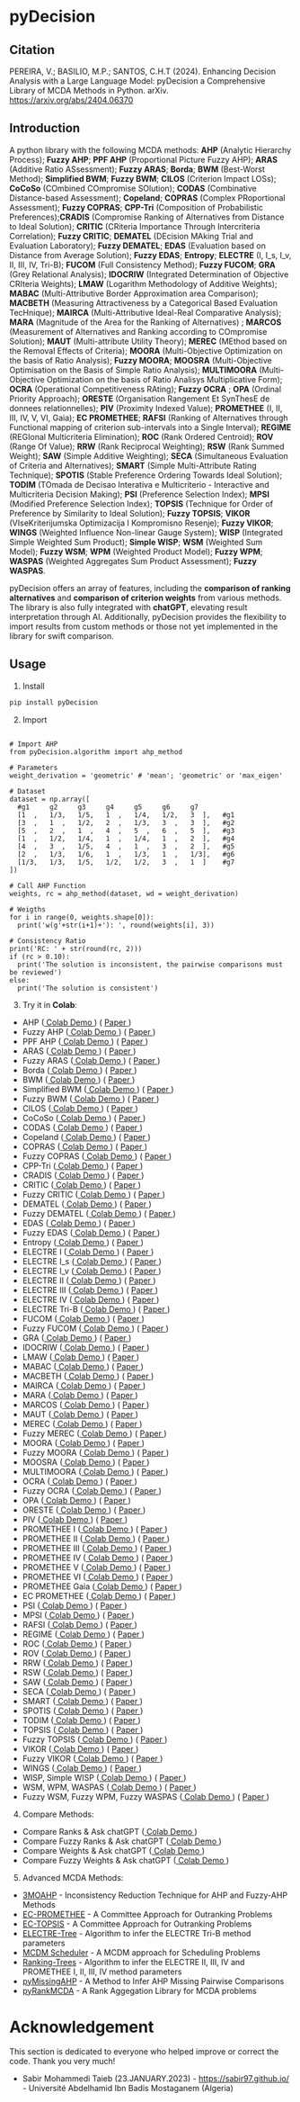 # pyDecision

## Citation

PEREIRA, V.; BASILIO, M.P.; SANTOS, C.H.T (2024). Enhancing Decision Analysis with a Large Language Model: pyDecision a Comprehensive Library of MCDA Methods in Python. arXiv. https://arxiv.org/abs/2404.06370

## Introduction

A python library with the following MCDA methods: **AHP** (Analytic Hierarchy Process); **Fuzzy AHP**; **PPF AHP** (Proportional Picture Fuzzy AHP); **ARAS** (Additive Ratio ASsessment); **Fuzzy ARAS**; **Borda**; **BWM** (Best-Worst Method); **Simplified BWM**; **Fuzzy BWM**; **CILOS** (Criterion Impact LOSs); **CoCoSo** (COmbined COmpromise SOlution); **CODAS** (Combinative Distance-based Assessment); **Copeland**; **COPRAS** (Complex PRoportional Assessment); **Fuzzy COPRAS**; **CPP-Tri** (Composition of Probabilistic Preferences);**CRADIS** (Compromise Ranking of Alternatives from Distance to Ideal Solution); **CRITIC** (CRiteria Importance Through Intercriteria Correlation); **Fuzzy CRITIC**; **DEMATEL** (DEcision MAking Trial and Evaluation Laboratory); **Fuzzy DEMATEL**; **EDAS** (Evaluation based on Distance from Average Solution); **Fuzzy EDAS**; **Entropy**; **ELECTRE** (I, I_s, I_v, II, III, IV, Tri-B); **FUCOM** (Full Consistency Method); **Fuzzy FUCOM**; **GRA** (Grey Relational Analysis); **IDOCRIW** (Integrated Determination of Objective CRIteria Weights); **LMAW** (Logarithm Methodology of Additive Weights); **MABAC** (Multi-Attributive Border Approximation area Comparison); **MACBETH** (Measuring Attractiveness by a Categorical Based Evaluation TecHnique); **MAIRCA** (Multi-Attributive Ideal-Real Comparative Analysis); **MARA** (Magnitude of the Area for the Ranking of Alternatives) ; **MARCOS** (Measurement of Alternatives and Ranking according to COmpromise Solution); **MAUT** (Multi-attribute Utility Theory); **MEREC** (MEthod based on the Removal Effects of Criteria); **MOORA** (Multi-Objective Optimization on the basis of Ratio Analysis); **Fuzzy MOORA**; **MOOSRA** (Multi-Objective Optimisation on the Basis of Simple Ratio Analysis);  **MULTIMOORA** (Multi-Objective Optimization on the basis of Ratio Analisys Multiplicative Form); **OCRA** (Operational Competitiveness RAting); **Fuzzy OCRA** ; **OPA** (Ordinal Priority Approach); **ORESTE** (Organisation Rangement Et SynThesE de donnees relationnelles); **PIV** (Proximity Indexed Value); **PROMETHEE** (I, II, III, IV, V, VI, Gaia); **EC PROMETHEE**; **RAFSI** (Ranking of Alternatives through Functional mapping of criterion sub-intervals into a Single Interval); **REGIME** (REGIonal Multicriteria Elimination); **ROC** (Rank Ordered Centroid); **ROV** (Range Of Value); **RRW** (Rank Reciprocal Weighting); **RSW** (Rank Summed Weight); **SAW** (Simple Additive Weighting); **SECA** (Simultaneous Evaluation of Criteria and Alternatives); **SMART** (Simple Multi-Attribute Rating Technique); **SPOTIS** (Stable Preference Ordering Towards Ideal Solution); **TODIM** (TOmada de Decisao Interativa e Multicriterio - Interactive and Multicriteria Decision Making); **PSI** (Preference Selection Index); **MPSI** (Modified Preference Selection Index); **TOPSIS** (Technique for Order of Preference by Similarity to Ideal Solution); **Fuzzy TOPSIS**; **VIKOR** (VIseKriterijumska Optimizacija I Kompromisno Resenje); **Fuzzy VIKOR**; **WINGS** (Weighted Influence Non-linear Gauge System); **WISP** (Integrated Simple Weighted Sum Product); **Simple WISP**; **WSM** (Weighted Sum Model); **Fuzzy WSM**; **WPM** (Weighted Product Model); **Fuzzy WPM**; **WASPAS** (Weighted Aggregates Sum Product Assessment); **Fuzzy WASPAS**. 

pyDecision offers an array of features, including the **comparison of ranking alternatives** and **comparison of criterion weights** from various methods. The library is also fully integrated with **chatGPT**, elevating result interpretation through AI. Additionally, pyDecision provides the flexibility to import results from custom methods or those not yet implemented in the library for swift comparison.

## Usage

1. Install
```bash
pip install pyDecision
```

2. Import

```py3

# Import AHP
from pyDecision.algorithm import ahp_method

# Parameters
weight_derivation = 'geometric' # 'mean'; 'geometric' or 'max_eigen'

# Dataset
dataset = np.array([
  #g1     g2     g3     g4     g5     g6     g7                  
  [1  ,   1/3,   1/5,   1  ,   1/4,   1/2,   3  ],   #g1
  [3  ,   1  ,   1/2,   2  ,   1/3,   3  ,   3  ],   #g2
  [5  ,   2  ,   1  ,   4  ,   5  ,   6  ,   5  ],   #g3
  [1  ,   1/2,   1/4,   1  ,   1/4,   1  ,   2  ],   #g4
  [4  ,   3  ,   1/5,   4  ,   1  ,   3  ,   2  ],   #g5
  [2  ,   1/3,   1/6,   1  ,   1/3,   1  ,   1/3],   #g6
  [1/3,   1/3,   1/5,   1/2,   1/2,   3  ,   1  ]    #g7
])

# Call AHP Function
weights, rc = ahp_method(dataset, wd = weight_derivation)

# Weigths
for i in range(0, weights.shape[0]):
  print('w(g'+str(i+1)+'): ', round(weights[i], 3))
  
# Consistency Ratio
print('RC: ' + str(round(rc, 2)))
if (rc > 0.10):
  print('The solution is inconsistent, the pairwise comparisons must be reviewed')
else:
  print('The solution is consistent')

```

3. Try it in **Colab**:

- AHP ([ Colab Demo ](https://colab.research.google.com/drive/1qwFQs5xkTZ8K-Ul_wWcCtPjLH0QooU9g?usp=sharing)) ( [ Paper ](http://dx.doi.org/10.1016/0377-2217(90)90057-I))
- Fuzzy AHP ([ Colab Demo ](https://colab.research.google.com/drive/1RtEMOLGL5wtmheMRZv8emcO5wbjYVBCo?usp=sharing)) ( [ Paper ](https://doi.org/10.1016/S0165-0114(83)80082-7))
- PPF AHP ([ Colab Demo ](https://colab.research.google.com/drive/1wI-8z2aysGKhSI3PLxN6vOZ4jsbPmKYl?usp=sharing)) ( [ Paper ](https://doi.org/10.1016/j.eswa.2023.122354))
- ARAS ([ Colab Demo ](https://colab.research.google.com/drive/1rwQgXjvC3E6pRhOs7CkcCV8Vw2bXEPLy?usp=sharing)) ( [ Paper ](https://doi.org/10.3846/tede.2010.10))
- Fuzzy ARAS ([ Colab Demo ](https://colab.research.google.com/drive/1kZDkEWsw0d0nFhDQQk8azZXRod7RnfZr?usp=sharing)) ( [ Paper ](https://doi.org/10.3846/transport.2010.52))
- Borda ([ Colab Demo ](https://colab.research.google.com/drive/1t5RVtG7_yXK-nPxM0MVd4U01qfTQYW4k?usp=sharing)) ( [ Paper ](http://gerardgreco.free.fr/IMG/pdf/MA_c_moire-Borda-1781.pdf))
- BWM ([ Colab Demo ](https://colab.research.google.com/drive/1XkacTmtSBvZmx_5K9cfz8t1Ao5j-D-bZ?usp=sharing)) ( [ Paper ](https://doi.org/10.1016/j.omega.2014.11.009))
- Simplified BWM ([ Colab Demo ](https://colab.research.google.com/drive/1v3QfSdprM8gwxL4VWmh75mPiPn2YWOZn?usp=sharing)) ( [ Paper ](https://doi.org/10.3390/su13084487))
- Fuzzy BWM ([ Colab Demo ](https://colab.research.google.com/drive/1hBTXyOLpBoC7oE-hsolPH2O0ekzp4VU0?usp=sharing)) ( [ Paper ](https://doi.org/10.1016/j.knosys.2017.01.010))
- CILOS ([ Colab Demo ](https://colab.research.google.com/drive/1RnSqO_VEPyvXAMHdneloYvA0TzPx55kw?usp=sharing)) ( [ Paper ](https://doi.org/10.1142/S0219622016500036))
- CoCoSo ([ Colab Demo ](https://colab.research.google.com/drive/1U8a3NZzQaxDkJdUT3uKIeeoqFtT_3Mnx?usp=sharing)) ( [ Paper ](https://doi.org/10.1108/MD-05-2017-0458))
- CODAS ([ Colab Demo ](https://colab.research.google.com/drive/1hm7__urqFeBHM6nVQJcBzGPF72DFuoLr?usp=sharing)) ( [ Paper ](https://ideas.repec.org/a/cys/ecocyb/v50y2016i3p25-44.html))
- Copeland ([ Colab Demo ](https://colab.research.google.com/drive/1ObP3AkQAzoCxT6et5Qkyk1trlER7mcdH?usp=sharing)) ( [ Paper ](https://doi.org/10.1007/BF01212012))
- COPRAS ([ Colab Demo ](https://colab.research.google.com/drive/1TZJtSjXqwYEwuL7-wfLcPQ8ZBtDq3lth?usp=sharing)) ( [ Paper ](https://doi.org/10.3846/20294913.2012.762953))
- Fuzzy COPRAS ([ Colab Demo ](https://colab.research.google.com/drive/1AIGgxBkmcA6YHKx06VeYcGf2EV8dPffW?usp=sharing)) ( [ Paper ](https://doi.org/10.1007/s00500-021-05762-w))
- CPP-Tri ([ Colab Demo ](https://colab.research.google.com/drive/1Sb7sdCbelfvr2Po-ZuANoIZw5DZoKarx?usp=sharing)) ( [ Paper ](https://doi.org/10.1504/IJIDS.2015.071372))
- CRADIS ([ Colab Demo ](https://colab.research.google.com/drive/1p7AQmPIOsZFxaypqMsiRIWW8mIvDtoLi?usp=sharing)) ( [ Paper ](https://doi.org/10.1007/s10668-021-01902-2))
- CRITIC ([ Colab Demo ](https://colab.research.google.com/drive/1D5SaBHa1-Eo_KYSXHkFjsHYu29M21l_F?usp=sharing)) ( [ Paper ](https://doi.org/10.1016/0305-0548(94)00059-H))
- Fuzzy CRITIC ([ Colab Demo ](https://colab.research.google.com/drive/1wofFhWDw6fn-XpLQoQjveKjyaId-AsEw?usp=sharing)) ( [ Paper ](https://doi.org/10.1016/j.engappai.2022.104942))
- DEMATEL ([ Colab Demo ](https://colab.research.google.com/drive/1T04qEft9uwTyQx--gADN6V_vUrT21Xo6?usp=sharing)) ( [ Paper ](https://doi.org/10.1155/2018/3696457))
- Fuzzy DEMATEL ([ Colab Demo ](https://colab.research.google.com/drive/15e9dMDROr3cxjbWRXg3_t4TScuQtQDpR?usp=sharing)) ( [ Paper ](https://www.sciencedirect.com/science/article/abs/pii/S0957417405003593))
- EDAS ([ Colab Demo ](https://colab.research.google.com/drive/1xsMdwH-IH-zvOW-1kv6ztQnKGt7p5JnY?usp=sharing)) ( [ Paper ](https://doi.org/10.15388/Informatica.2015.57))
- Fuzzy EDAS ([ Colab Demo ](https://colab.research.google.com/drive/1kw2LwztNAU9Asjj6BvBmvk11wvk8R3V6?usp=sharing)) ( [ Paper ](https://doi.org/10.1007/978-981-32-9072-3_63))
- Entropy ([ Colab Demo ](https://colab.research.google.com/drive/1LOCef2KFxoV2qUEQRi4DqfzrgnMgtwT9?usp=sharing)) ( [ Paper ](https://people.math.harvard.edu/~ctm/home/text/others/shannon/entropy/entropy.pdf))
- ELECTRE I     ([ Colab Demo ](https://colab.research.google.com/drive/1KFqRPBRyv-fxiu2B1y7VNkP5pCCbILF1?usp=sharing)) ( [ Paper ](https://github.com/Valdecy/Datasets/blob/master/MCDA/E01.pdf))
- ELECTRE I_s   ([ Colab Demo ](https://colab.research.google.com/drive/1ngxsQPh2QULjd1_AifFofbukq5zIOePd?usp=sharing)) ( [ Paper ](http://dx.doi.org/10.1007/978-1-4757-5057-7_3))
- ELECTRE I_v   ([ Colab Demo ](https://colab.research.google.com/drive/1moonq95gqXqmbRe2KvgqbN2IfowJ12C-?usp=sharing)) ( [ Paper ](http://dx.doi.org/10.1007/978-1-4757-5057-7_3))
- ELECTRE II    ([ Colab Demo ](https://colab.research.google.com/drive/1UeAjICH6_tjVr3O9H-fC65HHYMVZgTKc?usp=sharing)) ( [ Paper ](http://dx.doi.org/10.1007/978-1-4757-5057-7_3))
- ELECTRE III   ([ Colab Demo ](https://colab.research.google.com/drive/1smeD5ZoPgBnAAUyooAXSrkxHgqZPmUC9?usp=sharing)) ( [ Paper ](https://github.com/Valdecy/Datasets/raw/master/MCDA/E03.pdf))
- ELECTRE IV    ([ Colab Demo ](https://colab.research.google.com/drive/178x062yC-Es6lstEiFaFprbMsTJZwnC-?usp=sharing)) ( [ Paper ](http://dx.doi.org/10.1007/978-1-4757-5057-7_3))
- ELECTRE Tri-B ([ Colab Demo ](https://colab.research.google.com/drive/1hu0fJcxdBAiEDrVngmKQfpINpjTF-osE?usp=sharing)) ( [ Paper ](https://drive.google.com/file/d/1oWOI_sX3EEYdRbavoBTT7vUmPII1yPgE/view?usp=sharing))
- FUCOM ([ Colab Demo ](https://colab.research.google.com/drive/1eWP3xf3-9iLLW_l_9JuAe6BEeoMsqzcL?usp=sharing)) ( [ Paper ](https://doi.org/10.3390/sym10090393))
- Fuzzy FUCOM ([ Colab Demo ](https://colab.research.google.com/drive/1bkelWth_7TOW_gIz8mBNe_4W5Ox84FUB?usp=sharing)) ( [ Paper ](https://doi.org/10.3390/su14094972 ))
- GRA ([ Colab Demo ](https://colab.research.google.com/drive/1aMMI0Cuo5kpzTDefqEwJhf0wWpBOP_JL?usp=sharing)) ( [ Paper ](https://uranos.ch/research/references/Julong_1989/10.1.1.678.3477.pdf))
- IDOCRIW ([ Colab Demo ](https://colab.research.google.com/drive/1zt8uPFZGcHaSnpiT7tDnrDjvs0pK_7vS?usp=sharing)) ( [ Paper ](https://doi.org/10.1142/S0219622016500036))
- LMAW ([ Colab Demo ](https://colab.research.google.com/drive/1EBpI5oV7zRPhOJo7ckDKWDzlguxDNbWn?usp=sharing)) ( [ Paper ](https://doi.org/10.22190/FUME210214031P))
- MABAC ([ Colab Demo ](https://colab.research.google.com/drive/1BMqO-HnBXdcOZfZoULpx1H4MLPoUGucJ?usp=sharing)) ( [ Paper ](https://doi.org/10.1016/j.eswa.2014.11.057))
- MACBETH ([ Colab Demo ](https://colab.research.google.com/drive/1GqM9uPgbaWCGyj4l-XjkoifY2JJoVyf2?usp=sharing)) ( [ Paper ](https://www.sciencedirect.com/science/article/abs/pii/0969601694900108))
- MAIRCA ([ Colab Demo ](https://colab.research.google.com/drive/1gfqgrBAFGVygwm1j3lTjfy5wTsLgT_j5?usp=sharing)) ( [ Paper ](https://doi.org/10.1080/1331677X.2018.1506706))
- MARA ([ Colab Demo ](https://colab.research.google.com/drive/1Ggg5e7TKVF_JN4yZRq9zThJO-PRBSI-N?usp=sharing)) ( [ Paper ](https://doi.org/10.3390/systems10060248))
- MARCOS ([ Colab Demo ](https://colab.research.google.com/drive/13MI2Qrakm5VzHN3r5O2RqggCzQwRxCs-?usp=sharing)) ( [ Paper ](https://doi.org/10.1016/j.cie.2019.106231))
- MAUT ([ Colab Demo ](https://colab.research.google.com/drive/1qm3ARgQm68GUK2irGiCB-B49vnVHazB7?usp=sharing)) ( [ Paper ](https://doi.org/10.1002/9781118644898.ch4))
- MEREC ([ Colab Demo ](https://colab.research.google.com/drive/1XE3AIzS84w-gw_1MEtV7xvkU1Gj_tRPd?usp=sharing)) ( [ Paper ](https://doi.org/10.3390/sym13040525))
- Fuzzy MEREC ([ Colab Demo ](https://colab.research.google.com/drive/1yJ1eOXoGNp3amhoyBtEFCXr5PqwI9S5T?usp=sharing)) ( [ Paper ](https://doi.org/10.3390/math11061544))
- MOORA ([ Colab Demo ](https://colab.research.google.com/drive/1FpKl0QAdwGgCVvLYsRHvMWhz7yOp17B5?usp=sharing)) ( [ Paper ](http://matwbn.icm.edu.pl/ksiazki/cc/cc35/cc35213.pdf))
- Fuzzy MOORA ([ Colab Demo ](https://colab.research.google.com/drive/1ydHzGeA8WBVY5Gyu8K7Oq6kofQ5XbK3P?usp=sharing)) ( [ Paper ](https://pdfs.semanticscholar.org/6d33/ca3f14c9ed44d23742fd4e9cf94cebcaf148.pdf))
- MOOSRA ([ Colab Demo ](https://colab.research.google.com/drive/1KYyA4f3OsipPA5e63Ja4A0OGmHvNY6dj?usp=sharing)) ( [ Paper ](http://dx.doi.org/10.15623/ijret.2014.0315105))
- MULTIMOORA ([ Colab Demo ](https://colab.research.google.com/drive/1JAT8qqHPNoFfMV6a-CzF6BgRwtcUF3-e?usp=sharing)) ( [ Paper ](https://journals.vilniustech.lt/index.php/TEDE/article/view/5832/5078))
- OCRA ([ Colab Demo ](https://colab.research.google.com/drive/1yQ41lOdjhiANtD1SOXoxA7gVim7A4X4P?usp=sharing)) ( [ Paper ](http://dx.doi.org/10.5937/sjm10-6802))
- Fuzzy OCRA ([ Colab Demo ](https://colab.research.google.com/drive/1SniY4RLsR6jR9SnI3AR9k0wGlBWH6Pm8?usp=sharing)) ( [ Paper ](http://dx.doi.org/10.5755/j01.ee.30.5.20546))
- OPA ([ Colab Demo ](https://colab.research.google.com/drive/1RjryznPElHZUTuXQ2-ZKwJqMAVfJWKDC?usp=sharing)) ( [ Paper ](https://doi.org/10.1016/j.asoc.2019.105893))
- ORESTE ([ Colab Demo ](https://colab.research.google.com/drive/1USVCt6KJHJK9NXaknY8wTA4L0d4r2kWw?usp=sharing)) ( [ Paper ](https://doi.org/10.1016/0377-2217(82)90131-X))
- PIV ([ Colab Demo ](https://colab.research.google.com/drive/1PwJoBqYn1O2s22MqC9euP89Uyv4sedS0?usp=sharing)) ( [ Paper ](https://doi.org/10.1016/j.cie.2018.03.045))
- PROMETHEE I    ([ Colab Demo ](https://colab.research.google.com/drive/1WsagC7-Y_5X-Xl90pMz8YwUkKfxf2vol?usp=sharing)) ( [ Paper ](https://www.cin.ufpe.br/~if703/aulas/promethee.pdf))
- PROMETHEE II   ([ Colab Demo ](https://colab.research.google.com/drive/143TUtTBy9y6gW0kMVAfhANBhuw1bKvBB?usp=sharing)) ( [ Paper ](https://www.cin.ufpe.br/~if703/aulas/promethee.pdf))
- PROMETHEE III  ([ Colab Demo ](https://colab.research.google.com/drive/11DBaEBBT8B-B3poXubvZ41HELOHok0Rz?usp=sharing)) ( [ Paper ](http://dx.doi.org/10.1007/978-3-030-15009-9_5
))
- PROMETHEE IV   ([ Colab Demo ](https://colab.research.google.com/drive/1X2evE6pIf4F7qiKjt1fSU2PqT-NaA5sJ?usp=sharing)) ( [ Paper ](http://dx.doi.org/10.1007/978-3-319-11949-6_14))
- PROMETHEE V    ([ Colab Demo ](https://colab.research.google.com/drive/1IaZCCtq5m8vBBxrBLMCp6xB5U2j8ZNRc?usp=sharing)) ( [ Paper ](https://www.cin.ufpe.br/~if703/aulas/promethee.pdf))
- PROMETHEE VI   ([ Colab Demo ](https://colab.research.google.com/drive/14QdhifGitj4GK-QijRr1vj_dmGU2Pfh4?usp=sharing)) ( [ Paper ](https://www.cin.ufpe.br/~if703/aulas/promethee.pdf))
- PROMETHEE Gaia ([ Colab Demo ](https://colab.research.google.com/drive/1lj7IRKXcuRjrpoBp_KmQn_3sI3P_Qxju?usp=sharing)) ( [ Paper ](https://www.cin.ufpe.br/~if703/aulas/promethee.pdf))
- EC PROMETHEE ([ Colab Demo ](https://colab.research.google.com/drive/1YxXXuc2urj7_sUreZAROFldAhE0o6gio?usp=sharing)) ( [ Paper ](https://doi.org/10.3390/math11214432))
- PSI ([ Colab Demo ](https://colab.research.google.com/drive/1u9tN8cYl2mx6KK6yLW2oz6fuVoy8xcCI?usp=sharing)) ( [ Paper ](https://doi.org/10.1016/j.matdes.2009.11.020))
- MPSI ([ Colab Demo ](https://colab.research.google.com/drive/1zj2AS6W_VWmG5mYgY4b-dnCK0q3AG1-K?usp=sharing)) ( [ Paper ](https://doi.org/10.3390/systems10060248))
- RAFSI ([ Colab Demo ](https://colab.research.google.com/drive/13N85L87uh3wJXyja0zYvNglSju3-xVxU?usp=sharing)) ( [ Paper ](http://dx.doi.org/10.3390/math8061015))
- REGIME ([ Colab Demo ](https://colab.research.google.com/drive/1jcAcjAS92rxvE2urhc6HPixvzJ60HqEg?usp=sharing)) ( [ Paper ](https://doi.org/10.1007/BF00221383))
- ROC ([ Colab Demo ](https://colab.research.google.com/drive/1uUFXlCsZkFnh8HemNJ_hppvDC1eAwu4W?usp=sharing)) ( [ Paper ](https://doi.org/10.1002/(SICI)1099-0771(199806)11:2<85::AID-BDM282>3.0.CO;2-K))
- ROV ([ Colab Demo ](https://colab.research.google.com/drive/1sQAPCem0pcS29uf6-n4TpncXMXNx9JDh?usp=sharing)) ( [ Paper ](https://doi.org/10.5267/j.dsl.2015.12.001))
- RRW ([ Colab Demo ](https://colab.research.google.com/drive/1Pd13mNOosg0bxKAhALA3U9ppQYMB6yp_?usp=sharing)) ( [ Paper ](https://doi.org/10.1016/0030-5073(81)90015-5))
- RSW ([ Colab Demo ](https://colab.research.google.com/drive/1IvAmwypsA6J3JRKGQsi0fmwnlGmL3rKM?usp=sharing)) ( [ Paper ](https://doi.org/10.1016/0030-5073(81)90015-5))
- SAW ([ Colab Demo ](https://colab.research.google.com/drive/1R4cIsu0jBP9-6zwww_bNxEEnVGrhnS2d?usp=sharing)) ( [ Paper ](https://media.neliti.com/media/publications/326766-simple-additive-weighting-saw-method-in-f8f093e8.pdf))
- SECA ([ Colab Demo ](https://colab.research.google.com/drive/1Hs2zeOPJdkpdeXnfg6_GeWN6zo5JrIzn?usp=sharing)) ( [ Paper ](https://doi.org/10.15388/Informatica.2018.167))
- SMART ([ Colab Demo ](https://colab.research.google.com/drive/1K93HXHBR_v2da95Hh_CB6AmTCqta-k3D?usp=sharing)) ( [ Paper ](https://doi.org/10.1007/978-1-4612-3982-6_4))
- SPOTIS ([ Colab Demo ](https://colab.research.google.com/drive/1TyjDn-xwut3w6Rf0zMiugdwytwmGY_NE?usp=sharing)) ( [ Paper ](https://doi.org/10.23919/FUSION45008.2020.9190347))
- TODIM ([ Colab Demo ](https://colab.research.google.com/drive/1EQqhhBQHHb8HT0TfuuVeFA2kwezsQYT1?usp=sharing)) ( [ Paper ](https://doi.org/10.1016/j.ejor.2007.10.046))
- TOPSIS ([ Colab Demo ](https://colab.research.google.com/drive/1s87DC5_oa9GvgVe98oAP1UIhduac09CB?usp=sharing)) ( [ Paper ](https://doi.org/10.1057/jors.1987.44))
- Fuzzy TOPSIS ([ Colab Demo ](https://colab.research.google.com/drive/1eKx7AOYrnG-kZcsBt28rMEtCrUO-j3J-?usp=sharing)) ( [ Paper ](https://doi.org/10.1016/j.procs.2016.07.088))
- VIKOR ([ Colab Demo ](https://colab.research.google.com/drive/1egZiTNvI2eE-tyJ2m85MM6B3-qhiSjPG?usp=sharing)) ( [ Paper ](https://doi.org/10.1016/S0377-2217(03)00020-1))
- Fuzzy VIKOR ([ Colab Demo ](https://colab.research.google.com/drive/1anfCnU2TSrW-Z5vMkS_qXFrYZ0ciQE53?usp=sharing)) ( [ Paper ](https://doi.org/10.1016/j.eswa.2011.04.097))
- WINGS ([ Colab Demo ](https://colab.research.google.com/drive/1li1_cPxwEM3NOZ4hbI8RROXyOmXeoWew?usp=sharing)) ( [ Paper ](https://doi.org/10.1016/j.ejor.2013.02.007))
- WISP, Simple WISP ([ Colab Demo ](https://colab.research.google.com/drive/1xyJf3aydLdVPqhWpNyVXXD8T4PsrX0du?usp=sharing)) ( [ Paper ](https://doi.org/10.1109/TEM.2021.3075783))
- WSM, WPM, WASPAS ([ Colab Demo ](https://colab.research.google.com/drive/1HbLwXI4HkrmI-lsNzDtBOlCiwxfJltHi?usp=sharing)) ( [ Paper ](https://doi.org/10.1016/j.acme.2013.07.006))
- Fuzzy WSM, Fuzzy WPM, Fuzzy WASPAS ([ Colab Demo ](https://colab.research.google.com/drive/1PcN_PaXwPHawzCU05UiHE504SkgF6vQ2?usp=sharing)) ( [ Paper ](http://dx.doi.org/10.15837/ijccc.2015.6.2078))

4. Compare Methods:
- Compare Ranks & Ask chatGPT ([ Colab Demo ](https://colab.research.google.com/drive/1RfLNEJjaHjtn3Lb2cfEDqS-iblaC4GQZ?usp=sharing))
- Compare Fuzzy Ranks & Ask chatGPT ([ Colab Demo ](https://colab.research.google.com/drive/1pRO-E9xnk6DYEj_0DaEHUrUiCeIjmnXx?usp=sharing))
- Compare Weights & Ask chatGPT ([ Colab Demo ](https://colab.research.google.com/drive/169hTJxP2APHrDA1h0fD1YEeu9s29wu0T?usp=sharing))
- Compare Fuzzy Weights & Ask chatGPT ([ Colab Demo ](https://colab.research.google.com/drive/1nWDF8lrTmXlc-TE4_X1-MPhraFjytj1Z?usp=sharing))

5. Advanced MCDA Methods:

- [3MOAHP](https://github.com/Valdecy/Method_3MOAHP) - Inconsistency Reduction Technique for AHP and Fuzzy-AHP Methods
- [EC-PROMETHEE](https://github.com/Valdecy/ec_promethee) -  A Committee Approach for Outranking Problems
- [EC-TOPSIS](https://github.com/Valdecy/ec_topsis) -  A Committee Approach for Outranking Problems
- [ELECTRE-Tree](https://github.com/Valdecy/ELECTRE-Tree) - Algorithm to infer the ELECTRE Tri-B method parameters
- [MCDM Scheduler](https://github.com/Valdecy/mcdm_scheduler) -  A MCDM approach for Scheduling Problems
- [Ranking-Trees](https://github.com/Valdecy/Ranking-Trees) - Algorithm to infer the ELECTRE II, III, IV and PROMETHEE I, II, III, IV method parameters
- [pyMissingAHP](https://github.com/Valdecy/pyMissingAHP) - A Method to Infer AHP Missing Pairwise Comparisons
- [pyRankMCDA](https://github.com/Valdecy/pyRankMCDA) -  A Rank Aggegation Library for MCDA problems

# Acknowledgement 

This section is dedicated to everyone who helped improve or correct the code. Thank you very much!

* Sabir Mohammedi Taieb (23.JANUARY.2023) - https://sabir97.github.io/ - Université Abdelhamid Ibn Badis Mostaganem (Algeria)
